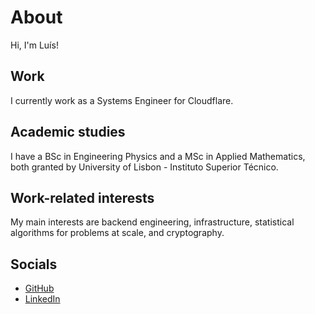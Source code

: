 # About


Hi, I'm Luís!

## Work

I currently work as a Systems Engineer for Cloudflare.

## Academic studies

I have a BSc in Engineering Physics and a MSc in Applied Mathematics, both granted by University of Lisbon - Instituto Superior Técnico.

## Work-related interests

My main interests are backend engineering, infrastructure, statistical algorithms for problems at scale, and cryptography.

## Socials

* [GitHub](https://github.com/ornlu-is)
* [LinkedIn](https://www.linkedin.com/in/ra1ndeer)
